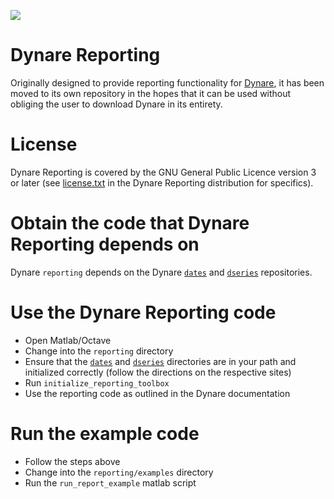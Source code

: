 ![](https://travis-ci.org/DynareTeam/reporting.svg?branch=master)

# Dynare Reporting

Originally designed to provide reporting functionality for
[Dynare](http://www.dynare.org), it has been moved to its own
repository in the hopes that it can be used without obliging the user
to download Dynare in its entirety.

# License

Dynare Reporting is covered by the GNU General Public Licence version 3 or later
(see [license.txt](license.txt) in the Dynare Reporting distribution for
specifics).

# Obtain the code that Dynare Reporting depends on

Dynare ```reporting``` depends on the Dynare
[```dates```](https://github.com/DynareTeam/dates) and
[```dseries```](https://github.com/DynareTeam/dseries) repositories.

# Use the Dynare Reporting code

- Open Matlab/Octave
- Change into the ```reporting``` directory
- Ensure that the [```dates```](https://github.com/DynareTeam/dates)
  and [```dseries```](https://github.com/DynareTeam/dseries)
  directories are in your path and initialized correctly (follow the
  directions on the respective sites)
- Run ```initialize_reporting_toolbox```
- Use the reporting code as outlined in the Dynare documentation

# Run the example code

- Follow the steps above
- Change into the ```reporting/examples``` directory
- Run the ```run_report_example``` matlab script
